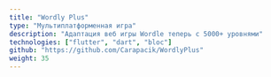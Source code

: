 ```yaml
---
title: "Wordly Plus"
type: "Мультиплатформенная игра"
description: "Адаптация веб игры Wordle теперь с 5000+ уровнями"
technologies: ["flutter", "dart", "bloc"]
github: "https://github.com/Carapacik/WordlyPlus"
weight: 35
---
```

